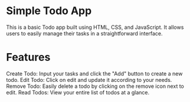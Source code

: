 
# Simple Todo App
This is a basic Todo app built using HTML, CSS, and JavaScript. It allows users to easily manage their tasks in a straightforward interface.

# Features
Create Todo: Input your tasks and click the "Add" button to create a new todo.
Edit Todo: Click on edit and update it according to your needs.
Remove Todo: Easily delete a todo by clicking on the remove icon next to edit.
Read Todos: View your entire list of todos at a glance.
